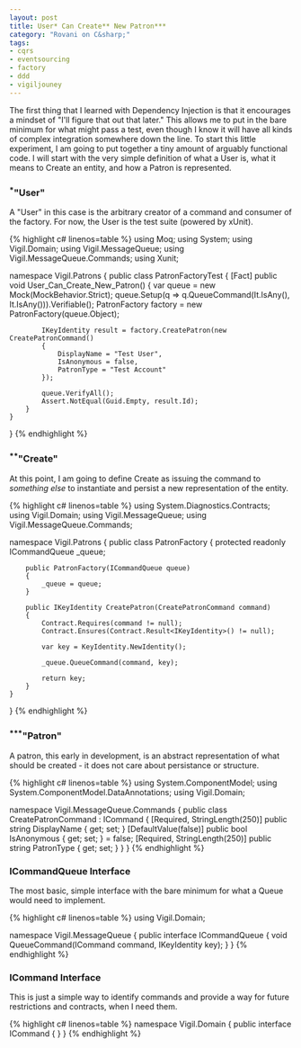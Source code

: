 ```yaml
---
layout: post
title: User* Can Create** New Patron***
category: "Rovani on C&sharp;"
tags:
- cqrs
- eventsourcing
- factory
- ddd
- vigiljouney
---
```


The first thing that I learned with Dependency Injection is that it encourages a mindset of "I'll figure that out that later." This allows me to put in the bare minimum for what might pass a test, even though I know it will have all kinds of complex integration somewhere down the line. To start this little experiment, I am going to put together a tiny amount of arguably functional code. I will start with the very simple definition of what a User is, what it means to Create an entity, and how a Patron is represented.

### <sup>*</sup>"User"

A "User" in this case is the arbitrary creator of a command and consumer of the factory. For now, the User is the test suite (powered by xUnit).

{% highlight c# linenos=table %}
using Moq;
using System;
using Vigil.Domain;
using Vigil.MessageQueue;
using Vigil.MessageQueue.Commands;
using Xunit;

namespace Vigil.Patrons
{
    public class PatronFactoryTest
    {
        [Fact]
        public void User_Can_Create_New_Patron()
        {
            var queue = new Mock<ICommandQueue>(MockBehavior.Strict);
            queue.Setup(q => q.QueueCommand(It.IsAny<ICommand>(), It.IsAny<IKeyIdentity>())).Verifiable();
            PatronFactory factory = new PatronFactory(queue.Object);

            IKeyIdentity result = factory.CreatePatron(new CreatePatronCommand()
            {
                DisplayName = "Test User",
                IsAnonymous = false,
                PatronType = "Test Account"
            });

            queue.VerifyAll();
            Assert.NotEqual(Guid.Empty, result.Id);
        }
    }
}
{% endhighlight %}

### <sup>**</sup>"Create"

At this point, I am going to define Create as issuing the command to _something else_ to instantiate and persist a new representation of the entity.

{% highlight c# linenos=table %}
using System.Diagnostics.Contracts;
using Vigil.Domain;
using Vigil.MessageQueue;
using Vigil.MessageQueue.Commands;

namespace Vigil.Patrons
{
    public class PatronFactory
    {
        protected readonly ICommandQueue _queue;

        public PatronFactory(ICommandQueue queue)
        {
            _queue = queue;
        }

        public IKeyIdentity CreatePatron(CreatePatronCommand command)
        {
            Contract.Requires(command != null);
            Contract.Ensures(Contract.Result<IKeyIdentity>() != null);

            var key = KeyIdentity.NewIdentity();

            _queue.QueueCommand(command, key);

            return key;
        }
    }
}
{% endhighlight %}

### <sup>***</sup>"Patron"

A patron, this early in development, is an abstract representation of what should be created - it does not care about persistance or structure.

{% highlight c# linenos=table %}
using System.ComponentModel;
using System.ComponentModel.DataAnnotations;
using Vigil.Domain;

namespace Vigil.MessageQueue.Commands
{
    public class CreatePatronCommand : ICommand
    {
        [Required, StringLength(250)]
        public string DisplayName { get; set; }
        [DefaultValue(false)]
        public bool IsAnonymous { get; set; } = false;
        [Required, StringLength(250)]
        public string PatronType { get; set; }
    }
}
{% endhighlight %}

### ICommandQueue Interface

The most basic, simple interface with the bare minimum for what a Queue would need to implement.

{% highlight c# linenos=table %}
using Vigil.Domain;

namespace Vigil.MessageQueue
{
    public interface ICommandQueue
    {
        void QueueCommand(ICommand command, IKeyIdentity key);
    }
}
{% endhighlight %}

### ICommand Interface

This is just a simple way to identify commands and provide a way for future restrictions and contracts, when I need them.

{% highlight c# linenos=table %}
namespace Vigil.Domain
{
    public interface ICommand
    {
    }
}
{% endhighlight %}